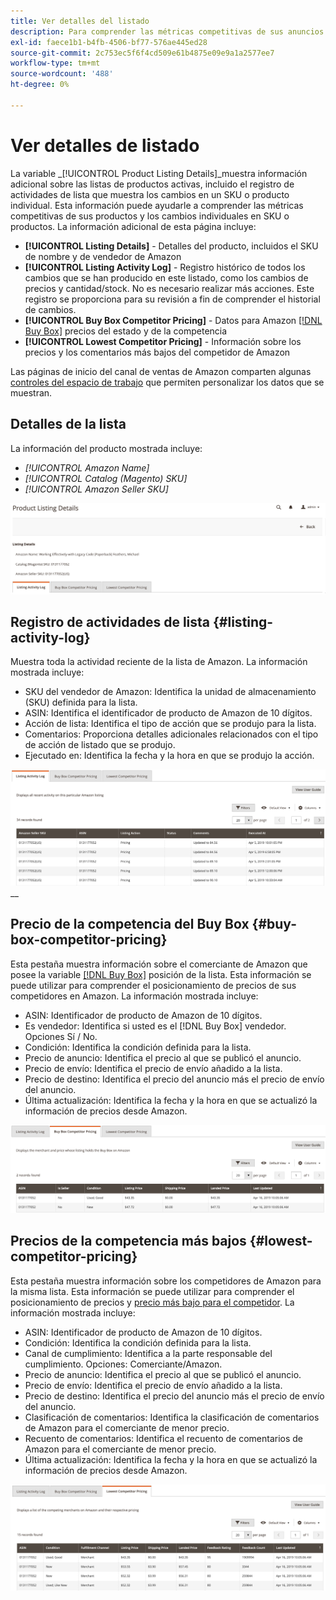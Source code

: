 ```yaml
---
title: Ver detalles del listado
description: Para comprender las métricas competitivas de sus anuncios de Amazon y los cambios individuales en el SKU o el producto, consulte la página Detalles de la lista de productos .
exl-id: faece1b1-b4fb-4506-bf77-576ae445ed28
source-git-commit: 2c753ec5f6f4cd509e61b4875e09e9a1a2577ee7
workflow-type: tm+mt
source-wordcount: '488'
ht-degree: 0%

---
```


# Ver detalles de listado

La variable _[!UICONTROL Product Listing Details]_muestra información adicional sobre las listas de productos activas, incluido el registro de actividades de lista que muestra los cambios en un SKU o producto individual. Esta información puede ayudarle a comprender las métricas competitivas de sus productos y los cambios individuales en SKU o productos. La información adicional de esta página incluye:

- **[!UICONTROL Listing Details]** - Detalles del producto, incluidos el SKU de nombre y de vendedor de Amazon
- **[!UICONTROL Listing Activity Log]** - Registro histórico de todos los cambios que se han producido en este listado, como los cambios de precios y cantidad/stock. No es necesario realizar más acciones. Este registro se proporciona para su revisión a fin de comprender el historial de cambios.
- **[!UICONTROL Buy Box Competitor Pricing]** - Datos para Amazon [[!DNL Buy Box]](./buy-box-competitor-pricing.md) precios del estado y de la competencia
- **[!UICONTROL Lowest Competitor Pricing]** - Información sobre los precios y los comentarios más bajos del competidor de Amazon

Las páginas de inicio del canal de ventas de Amazon comparten algunas [controles del espacio de trabajo](./workspace-controls.md) que permiten personalizar los datos que se muestran.

## Detalles de la lista

La información del producto mostrada incluye:

- _[!UICONTROL Amazon Name]_
- _[!UICONTROL Catalog (Magento) SKU]_
- _[!UICONTROL Amazon Seller SKU]_

![Detalles de la lista](assets/amazon-product-listing-details.png)

## Registro de actividades de lista {#listing-activity-log}

Muestra toda la actividad reciente de la lista de Amazon. La información mostrada incluye:

- SKU del vendedor de Amazon: Identifica la unidad de almacenamiento (SKU) definida para la lista.
- ASIN: Identifica el identificador de producto de Amazon de 10 dígitos.
- Acción de lista: Identifica el tipo de acción que se produjo para la lista.
- Comentarios: Proporciona detalles adicionales relacionados con el tipo de acción de listado que se produjo.
- Ejecutado en: Identifica la fecha y la hora en que se produjo la acción.

![Detalles de la lista de productos: Registro de actividades de la lista](assets/amazon-listing-activity-log.png)
__

## Precio de la competencia del Buy Box {#buy-box-competitor-pricing}

Esta pestaña muestra información sobre el comerciante de Amazon que posee la variable [[!DNL Buy Box]](./buy-box-competitor-pricing.md) posición de la lista. Esta información se puede utilizar para comprender el posicionamiento de precios de sus competidores en Amazon. La información mostrada incluye:

- ASIN: Identificador de producto de Amazon de 10 dígitos.
- Es vendedor: Identifica si usted es el [!DNL Buy Box] vendedor. Opciones Sí / No.
- Condición: Identifica la condición definida para la lista.
- Precio de anuncio: Identifica el precio al que se publicó el anuncio.
- Precio de envío: Identifica el precio de envío añadido a la lista.
- Precio de destino: Identifica el precio del anuncio más el precio de envío del anuncio.
- Última actualización: Identifica la fecha y la hora en que se actualizó la información de precios desde Amazon.

![Detalles de la lista de productos: Precio del competidor Buy Box](assets/amazon-listing-details-buy-box-2.png)

## Precios de la competencia más bajos {#lowest-competitor-pricing}

Esta pestaña muestra información sobre los competidores de Amazon para la misma lista. Esta información se puede utilizar para comprender el posicionamiento de precios y [precio más bajo para el competidor](./lowest-competitor-pricing.md). La información mostrada incluye:

- ASIN: Identificador de producto de Amazon de 10 dígitos.
- Condición: Identifica la condición definida para la lista.
- Canal de cumplimiento: Identifica a la parte responsable del cumplimiento. Opciones: Comerciante/Amazon.
- Precio de anuncio: Identifica el precio al que se publicó el anuncio.
- Precio de envío: Identifica el precio de envío añadido a la lista.
- Precio de destino: Identifica el precio del anuncio más el precio de envío del anuncio.
- Clasificación de comentarios: Identifica la clasificación de comentarios de Amazon para el comerciante de menor precio.
- Recuento de comentarios: Identifica el recuento de comentarios de Amazon para el comerciante de menor precio.
- Última actualización: Identifica la fecha y la hora en que se actualizó la información de precios desde Amazon.

![Detalles de la lista de productos: precio más bajo para el competidor](assets/amazon-listing-details-lowest-comp.png)
